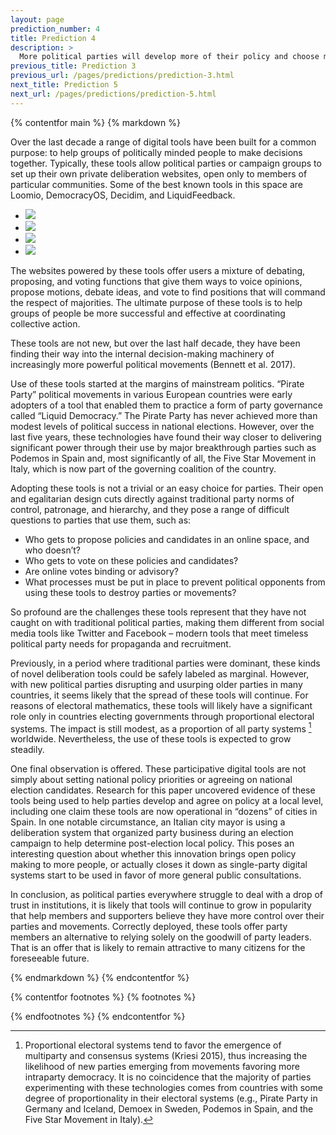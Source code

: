 ```yaml
---
layout: page
prediction_number: 4
title: Prediction 4
description: >
  More political parties will develop more of their policy and choose more of their candidates through dedicated digital platforms.
previous_title: Prediction 3
previous_url: /pages/predictions/prediction-3.html
next_title: Prediction 5
next_url: /pages/predictions/prediction-5.html
---
```


{% contentfor main %}
{% markdown %}

Over the last decade a range of digital tools have been built for a common purpose: to help groups of politically minded people to make decisions together. Typically, these tools allow political parties or campaign groups to set up their own private deliberation websites, open only to members of particular communities. Some of the best known tools in this space are Loomio, DemocracyOS, Decidim, and LiquidFeedback.

<ul class="content-body-slider">
<li><img src="/images/predictions/prediction-4/prediction-4-c-loomio.png" /></li>
<li><img src="/images/predictions/prediction-4/prediction-4-d-democracy-os.png" /></li>
<li><img src="/images/predictions/prediction-4/prediction-4-b-decidim.png" /></li>
<li><img src="/images/predictions/prediction-4/prediction-4-a-liquid-feedback.png" /></li>
</ul>

The websites powered by these tools offer users a mixture of debating, proposing, and voting functions that give them ways to voice opinions, propose motions, debate ideas, and vote to find positions that will command the respect of majorities. The ultimate purpose of these tools is to help groups of people be more successful and effective at coordinating collective action.

These tools are not new, but over the last half decade, they have been finding their way into the internal decision-making machinery of increasingly more powerful political movements (Bennett et al. 2017).

Use of these tools started at the margins of mainstream politics. “Pirate Party” political movements in various European countries were early adopters of a tool that enabled them to practice a form of party governance called “Liquid Democracy.” The Pirate Party has never achieved more than modest levels of political success in national elections. However, over the last five years, these technologies have found their way closer to delivering significant power through their use by major breakthrough parties such as Podemos in Spain and, most significantly of all, the Five Star Movement in Italy, which is now part of the governing coalition of the country.

Adopting these tools is not a trivial or an easy choice for parties. Their open and egalitarian design cuts directly against traditional party norms of control, patronage, and hierarchy, and they pose a range of difficult questions to parties that use them, such as:

-	Who gets to propose policies and candidates in an online space, and who doesn’t?
-	Who gets to vote on these policies and candidates?
-	Are online votes binding or advisory?
-	What processes must be put in place to prevent political opponents from using these tools to destroy parties or movements?

So profound are the challenges these tools represent that they have not caught on with traditional political parties, making them different from social media tools like Twitter and Facebook – modern tools that meet timeless political party needs for propaganda and recruitment.

Previously, in a period where traditional parties were dominant, these kinds of novel deliberation tools could be safely labeled as marginal. However, with new political parties disrupting and usurping older parties in many countries, it seems likely that the spread of these tools will continue. For reasons of electoral mathematics, these tools will likely have a significant role only in countries electing governments through proportional electoral systems. The impact is still modest, as a proportion of all party systems [^10] worldwide. Nevertheless, the use of these tools is expected to grow steadily.

One final observation is offered. These participative digital tools are not simply about setting national policy priorities or agreeing on national election candidates. Research for this paper uncovered evidence of these tools being used to help parties develop and agree on policy at a local level, including one claim these tools are now operational in “dozens” of cities in Spain. In one notable circumstance, an Italian city mayor is using a deliberation system that organized party business during an election campaign to help determine post-election local policy. This poses an interesting question about whether this innovation brings open policy making to more people, or actually closes it down as single-party digital systems start to be used in favor of more general public consultations.

In conclusion, as political parties everywhere struggle to deal with a drop of trust in institutions, it is likely that tools will continue to grow in popularity that help members and supporters believe they have more control over their parties and movements. Correctly deployed, these tools offer party members an alternative to relying solely on the goodwill of party leaders. That is an offer that is likely to remain attractive to many citizens for the foreseeable future.

{% endmarkdown %}
{% endcontentfor %}

{% contentfor footnotes %}
{% footnotes %}

[^10]: Proportional electoral systems tend to favor the emergence of multiparty and consensus systems (Kriesi 2015), thus increasing the likelihood of new parties emerging from movements favoring more intraparty democracy. It is no coincidence that the majority of parties experimenting with these technologies comes from countries with some degree of proportionality in their electoral systems (e.g., Pirate Party in Germany and Iceland, Demoex in Sweden, Podemos in Spain, and the Five Star Movement in Italy).

{% endfootnotes %}
{% endcontentfor %}